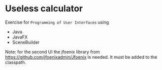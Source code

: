 # Useless calculator

Exercise for `Programming of User Interfaces` using

* Java
* JavaFX
* SceneBuilder

Note: for the second UI the jfoenix library from https://github.com/jfoenixadmin/Jfoenix is needed. It must be added to the classpath.
